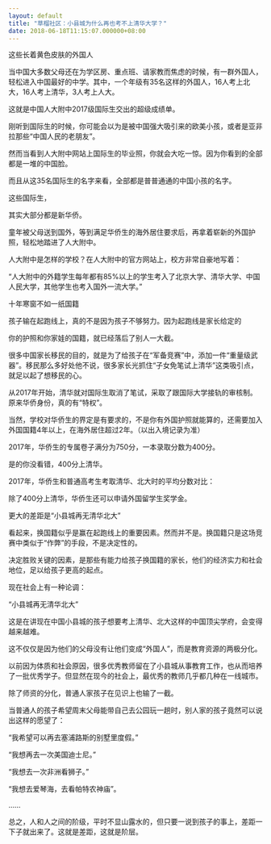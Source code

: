 ```yaml
---
layout: default
title: "草榴社区：小县城为什么再也考不上清华大学？"
date: 2018-06-18T11:15:07.000000+08:00
---
```


这些长着黄色皮肤的外国人

当中国大多数父母还在为学区房、重点班、请家教而焦虑的时候，有一群外国人，轻松进入中国最好的中学。其中，一个年级有35名这样的外国人，16人考上北大，16人考上清华，3人考上人大。

这就是中国人大附中2017级国际生交出的超级成绩单。

刚听到国际生的时候，你可能会以为是被中国强大吸引来的欧美小孩，或者是亚非拉那些“中国人民的老朋友”。

然而当看到人大附中网站上国际生的毕业照，你就会大吃一惊。因为你看到的全部都是一堆的中国脸。

而且从这35名国际生的名字来看，全部都是普普通通的中国小孩的名字。

这些国际生，


其实大部分都是新华侨。

童年被父母送到国外，等到满足华侨生的海外居住要求后，再拿着崭新的外国护照，轻松地踏进了人大附中。

人大附中是怎样的学校？在人大附中的官方网站上，校方非常自豪地写着：

“人大附中的外籍学生每年都有85%以上的学生考入了北京大学、清华大学、中国人民大学，其他学生也考入国外一流大学。”

十年寒窗不如一纸国籍

孩子输在起跑线上，真的不是因为孩子不够努力。因为起跑线是家长给定的

你的护照和你家娃的国籍，就已经落后了别人一大截。

很多中国家长移民的目的，就是为了给孩子在“军备竞赛”中，添加一件“重量级武器”。移民那么多好处他不说，很多家长光抓住“子女免笔试上清华”这类吸引点，就足以起了想移民的心。

从2017年开始，清华就对国际生取消了笔试，采取了跟国际大学接轨的审核制。原来华侨身份，真的有“特权”。

当然，学校对华侨生的界定是有要求的，不是你有外国护照就能算的，还需要加入外国国籍4年以上，在海外居住超过2年。（以出入境记录为准）

2017年，华侨生的专属卷子满分为750分，一本录取分数为400分。

是的你没看错，400分上清华。

2017年，华侨生和普通高考生考取清华、北大时的平均分数对比：

除了400分上清华，华侨生还可以申请外国留学生奖学金。

更大的差距是“小县城再无清华北大”

看起来，换国籍似乎是赢在起跑线上的重要因素。然而并不是。换国籍只是这场竞赛中类似于“作弊”的手段，不是决定性的。

决定胜败关键的因素，是那些有能力给孩子换国籍的家长，他们的经济实力和社会地位，足以给孩子更高的起点。

现在社会上有一种论调：

“小县城再无清华北大”

这是在讲现在中国小县城的孩子想要考上清华、北大这样的中国顶尖学府，会变得越来越难。

这不仅仅是因为他们的父母没有让他们变成“外国人”，而是教育资源的两极分化。

以前因为体质和社会原因，很多优秀教师留在了小县城从事教育工作，也从而培养了一批优秀学子。但显然在现今的社会上，最优秀的教师几乎都几种在一线城市。

除了师资的分化，普通人家孩子在见识上也输了一截。

当普通人的孩子希望周末父母能带自己去公园玩一趟时，别人家的孩子竟然可以说出这样的愿望了：

“我希望可以再去塞浦路斯的别墅里度假。”


“我想再去一次美国迪士尼。”


“我想去一次非洲看狮子。”


“我想去爱琴海，去看帕特农神庙”。


……

总之，人和人之间的阶级，平时不显山露水的，但只要一说到孩子的事上，差距一下子就出来了。这就是差距，这就是阶层。

